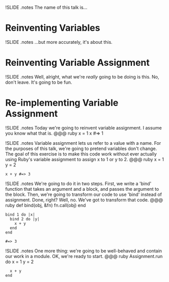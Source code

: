 !SLIDE
.notes The name of this talk is...
# Reinventing Variables #

!SLIDE
.notes ...but more accurately, it's about this.
# Reinventing Variable Assignment #

!SLIDE
.notes Well, alright, what we're *really* going to be doing is this. No, don't leave. It's going to be fun.
# Re-implementing Variable Assignment #

!SLIDE
.notes Today we're going to reinvent variable assignment. I assume you know what that is.
    @@@ ruby
    x = 1
    x     #=> 1

!SLIDE
.notes Variable assignment lets us refer to a value with a name. For the purposes of this talk, we're going to pretend variables don't change. The goal of this exercise is to make this code work without ever actually using Ruby's variable assignment to assign x to 1 or y to 2.
    @@@ ruby
    x = 1
    y = 2

    x + y #=> 3

!SLIDE
.notes We're going to do it in two steps. First, we write a 'bind' function that takes an argument and a block, and passes the argument to the block. Then, we're going to transform our code to use 'bind' instead of assignment. Done, right? Well, no. We've got to transform that code.
    @@@ ruby
    def bind(obj, &fn)
      fn.call(obj)
    end

    bind 1 do |x|
      bind 2 do |y|
        x + y
      end
    end

    #=> 3

!SLIDE
.notes One more thing: we're going to be well-behaved and contain our work in a module. OK, we're ready to start.
    @@@ ruby
    Assignment.run do
      x = 1
      y = 2

      x + y
    end

